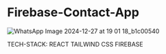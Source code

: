 # Firebase-Contact-App

![WhatsApp Image 2024-12-27 at 19 01 18_b1c00540](https://github.com/user-attachments/assets/4881e3e0-74f2-4cff-8f64-dad753cffffe)



TECH-STACK:
REACT
TAILWIND CSS
FIREBASE
